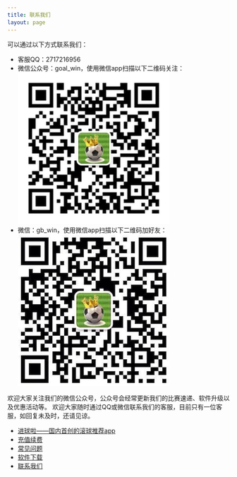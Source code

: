 ```yaml
---
title: 联系我们
layout: page
---
```

可以通过以下方式联系我们：

* 客服QQ：2717216956
* 微信公众号：goal_win，使用微信app扫描以下二维码关注：
![微信公众号：goal_win](/media/files/mpweixin.png)
* 微信：gb_win，使用微信app扫描以下二维码加好友：
![微信：gb_win](/media/files/weixin.png)

欢迎大家关注我们的微信公众号，公众号会经常更新我们的比赛速递、软件升级以及优惠活动等。
欢迎大家随时通过QQ或微信联系我们的客服，目前只有一位客服，如回复未及时，还请见谅。

  <div class="divider"></div>
  <ul class="listing main-listing">
    <li class="listing-seperator"><a href="/introduce">进球啦——国内首创的滚球推荐app</a></li>
    <li class="listing-seperator"><a href="/pay">充值续费</a></li>
    <li class="listing-seperator"><a href="/faq">常见问题</a></li>
    <li class="listing-seperator"><a href="/download">软件下载</a></li>
    <li class="listing-seperator"><a href="/about.html">联系我们</a></li>
  </ul>

